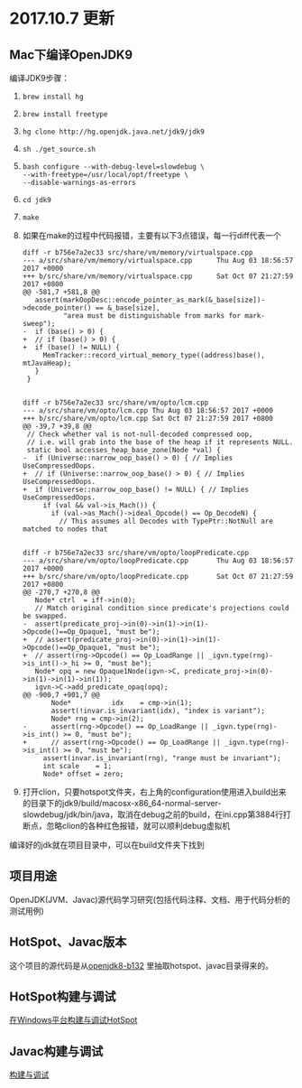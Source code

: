 # 2017.10.7 更新

## Mac下编译OpenJDK9

编译JDK9步骤：

1. ```shell
   brew install hg
   ```

2. ```shell
   brew install freetype
   ```

3. ```shell
   hg clone http://hg.openjdk.java.net/jdk9/jdk9
   ```

4. ```shell
   sh ./get_source.sh
   ```

5. ```shell
   bash configure --with-debug-level=slowdebug \
   --with-freetype=/usr/local/opt/freetype \
   --disable-warnings-as-errors
   ```

6. ```shell
   cd jdk9
   ```

7. ```shell
   make
   ```

8. 如果在make的过程中代码报错，主要有以下3点错误，每一行diff代表一个

   ```shell
   diff -r b756e7a2ec33 src/share/vm/memory/virtualspace.cpp
   --- a/src/share/vm/memory/virtualspace.cpp      Thu Aug 03 18:56:57 2017 +0000
   +++ b/src/share/vm/memory/virtualspace.cpp      Sat Oct 07 21:27:59 2017 +0800
   @@ -581,7 +581,8 @@
      assert(markOopDesc::encode_pointer_as_mark(&_base[size])->decode_pointer() == &_base[size],
             "area must be distinguishable from marks for mark-sweep");
   -  if (base() > 0) {
   +  // if (base() > 0) {
   +  if (base() != NULL) {
        MemTracker::record_virtual_memory_type((address)base(), mtJavaHeap);
      }
    }
    

   diff -r b756e7a2ec33 src/share/vm/opto/lcm.cpp
   --- a/src/share/vm/opto/lcm.cpp Thu Aug 03 18:56:57 2017 +0000
   +++ b/src/share/vm/opto/lcm.cpp Sat Oct 07 21:27:59 2017 +0800
   @@ -39,7 +39,8 @@
    // Check whether val is not-null-decoded compressed oop,
    // i.e. will grab into the base of the heap if it represents NULL.
    static bool accesses_heap_base_zone(Node *val) {
   -  if (Universe::narrow_oop_base() > 0) { // Implies UseCompressedOops.
   +  // if (Universe::narrow_oop_base() > 0) { // Implies UseCompressedOops.
   +  if (Universe::narrow_oop_base() != NULL) { // Implies UseCompressedOops.
        if (val && val->is_Mach()) {
          if (val->as_Mach()->ideal_Opcode() == Op_DecodeN) {
            // This assumes all Decodes with TypePtr::NotNull are matched to nodes that


   diff -r b756e7a2ec33 src/share/vm/opto/loopPredicate.cpp
   --- a/src/share/vm/opto/loopPredicate.cpp       Thu Aug 03 18:56:57 2017 +0000
   +++ b/src/share/vm/opto/loopPredicate.cpp       Sat Oct 07 21:27:59 2017 +0800
   @@ -270,7 +270,8 @@
      Node* ctrl  = iff->in(0);
      // Match original condition since predicate's projections could be swapped.
   -  assert(predicate_proj->in(0)->in(1)->in(1)->Opcode()==Op_Opaque1, "must be");
   +  // assert(predicate_proj->in(0)->in(1)->in(1)->Opcode()==Op_Opaque1, "must be");
   +  // assert(rng->Opcode() == Op_LoadRange || _igvn.type(rng)->is_int()->_hi >= 0, "must be");
      Node* opq = new Opaque1Node(igvn->C, predicate_proj->in(0)->in(1)->in(1)->in(1));
      igvn->C->add_predicate_opaq(opq);
   @@ -900,7 +901,7 @@
          Node*          idx    = cmp->in(1);
          assert(!invar.is_invariant(idx), "index is variant");
          Node* rng = cmp->in(2);
   -      assert(rng->Opcode() == Op_LoadRange || _igvn.type(rng)->is_int() >= 0, "must be");
   +      // assert(rng->Opcode() == Op_LoadRange || _igvn.type(rng)->is_int() >= 0, "must be");
        assert(invar.is_invariant(rng), "range must be invariant");
        int scale    = 1;
        Node* offset = zero;
   ```

9. 打开clion，只要hotspot文件夹，右上角的configuration使用进入build出来的目录下的jdk9/build/macosx-x86_64-normal-server-slowdebug/jdk/bin/java，取消在debug之前的build，在ini.cpp第3884行打断点，忽略clion的各种红色报错，就可以顺利debug虚拟机

编译好的jdk就在项目目录中，可以在build文件夹下找到





## 项目用途

OpenJDK(JVM、Javac)源代码学习研究(包括代码注释、文档、用于代码分析的测试用例) 


## HotSpot、Javac版本

这个项目的源代码是从[openjdk8-b132](http://hg.openjdk.java.net/jdk8/jdk8/tags)
里抽取hotspot、javac目录得来的。


## HotSpot构建与调试

[在Windows平台构建与调试HotSpot](https://github.com/codefollower/OpenJDK-Research/blob/master/hotspot/my-docs/%E5%9C%A8Windows%E5%B9%B3%E5%8F%B0%E6%9E%84%E5%BB%BA%E4%B8%8E%E8%B0%83%E8%AF%95HotSpot.md)


## Javac构建与调试

[构建与调试](https://github.com/codefollower/OpenJDK-Research/blob/master/javac/my-docs/%E6%9E%84%E5%BB%BA%E4%B8%8E%E8%B0%83%E8%AF%95.md)
